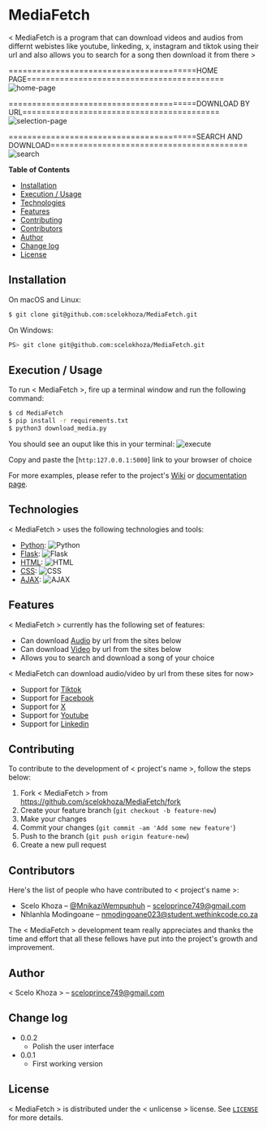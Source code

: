 # MediaFetch

< MediaFetch is a program that can download videos and audios from differnt webistes like youtube, linkeding, x, instagram and tiktok using their url and also allows you to search for a song then download it from there >

========================================HOME PAGE==========================================
![home-page](https://github.com/user-attachments/assets/57da7b39-eda0-4d0e-9404-68897612c8a7)

========================================DOWNLOAD BY URL==========================================
![selection-page](https://github.com/user-attachments/assets/4ca445d1-5d41-4623-966e-51efa8e9a7cb)

========================================SEARCH AND DOWNLOAD==========================================
![search](https://github.com/user-attachments/assets/2992294d-b018-4202-9eba-f75c8cff7d52)







**Table of Contents**

- [Installation](#installation)
- [Execution / Usage](#execution--usage)
- [Technologies](#technologies)
- [Features](#features)
- [Contributing](#contributing)
- [Contributors](#contributors)
- [Author](#author)
- [Change log](#change-log)
- [License](#license)

## Installation

On macOS and Linux:

```sh
$ git clone git@github.com:scelokhoza/MediaFetch.git
```

On Windows:

```sh
PS> git clone git@github.com:scelokhoza/MediaFetch.git
```

## Execution / Usage

To run < MediaFetch >, fire up a terminal window and run the following command:

```sh
$ cd MediaFetch
$ pip install -r requirements.txt
$ python3 download_media.py
```
You should see an ouput like this in your terminal:
![execute](https://github.com/user-attachments/assets/670798a9-cc94-4aab-98a0-1f307e245906)

Copy and paste the [`http:127.0.0.1:5000`] link to your browser of choice



For more examples, please refer to the project's [Wiki](wiki) or [documentation page](docs).

## Technologies

< MediaFetch > uses the following technologies and tools:

- [Python](https://www.python.org/): ![Python](https://img.shields.io/badge/python-3670A0?style=for-the-badge&logo=python&logoColor=ffdd54)
- [Flask](https://flask.palletsprojects.com/en/3.0.x/): ![Flask](https://img.shields.io/badge/Flask-000000?style=for-the-badge&logo=flask&logoColor=white)
- [HTML](https://html.com/): ![HTML](https://img.shields.io/badge/HTML-E34F26?style=for-the-badge&logo=html5&logoColor=white)
- [CSS](https://css-tricks.com/): ![CSS](https://img.shields.io/badge/CSS-1572B6?style=for-the-badge&logo=css3&logoColor=white)
- [AJAX](https://api.jquery.com/jQuery.ajax/): ![AJAX](https://www.google.com/url?sa=i&url=https%3A%2F%2Fwww.cleanpng.com%2Fpng-javascript-programming-language-ajax-2491752%2F&psig=AOvVaw3g1vGLPqNSdLJ6YSc2T5YA&ust=1724076643987000&source=images&cd=vfe&opi=89978449&ved=0CBQQjRxqFwoTCOjUtJXc_ocDFQAAAAAdAAAAABAE)

## Features

< MediaFetch > currently has the following set of features:

- Can download [Audio]() by url from the sites below
- Can download [Video]() by url from the sites below
- Allows you to search and download a song of your choice

< MediaFetch can download audio/video by url from these sites for now>

- Support for [Tiktok]()
- Support for [Facebook]()
- Support for [X]()
- Support for [Youtube]()
- Support for [Linkedin]()
  
## Contributing

To contribute to the development of < project's name >, follow the steps below:

1. Fork < MediaFetch > from <https://github.com/scelokhoza/MediaFetch/fork>
2. Create your feature branch (`git checkout -b feature-new`)
3. Make your changes
4. Commit your changes (`git commit -am 'Add some new feature'`)
5. Push to the branch (`git push origin feature-new`)
6. Create a new pull request

## Contributors

Here's the list of people who have contributed to < project's name >:

- Scelo Khoza – [@MnikaziWempuphuh](https://x.com/mnikaziwempuphuh) – sceloprince749@gmail.com
- Nhlanhla Modingoane – nmodingoane023@student.wethinkcode.co.za

The < MediaFetch > development team really appreciates and thanks the time and effort that all these fellows have put into the project's growth and improvement.

## Author

< Scelo Khoza > – sceloprince749@gmail.com

## Change log

- 0.0.2
    - Polish the user interface
- 0.0.1
    * First working version


## License

< MediaFetch > is distributed under the < unlicense > license. See [`LICENSE`](https://unlicense.org) for more details.

